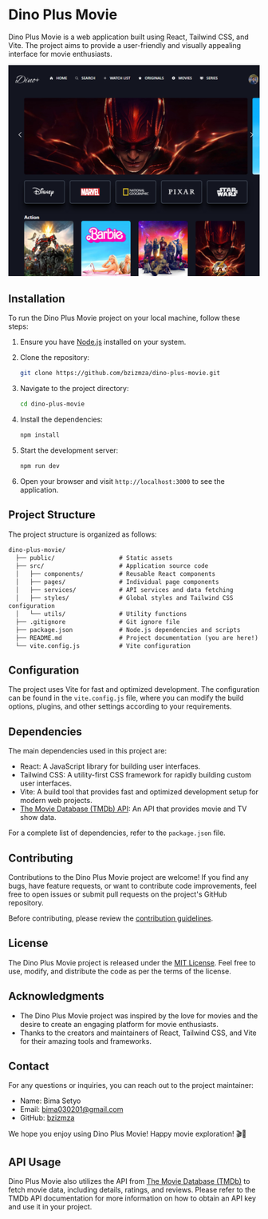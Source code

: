 # Dino Plus Movie

Dino Plus Movie is a web application built using React, Tailwind CSS, and Vite. The project aims to provide a user-friendly and visually appealing interface for movie enthusiasts.

![Dino Plus Movie Screenshot](screenshot.png)

## Installation

To run the Dino Plus Movie project on your local machine, follow these steps:

1. Ensure you have [Node.js](https://nodejs.org) installed on your system.
2. Clone the repository:

   ```bash
   git clone https://github.com/bzizmza/dino-plus-movie.git
   ```

3. Navigate to the project directory:

   ```bash
   cd dino-plus-movie
   ```

4. Install the dependencies:

   ```bash
   npm install
   ```

5. Start the development server:

   ```bash
   npm run dev
   ```

6. Open your browser and visit `http://localhost:3000` to see the application.

## Project Structure

The project structure is organized as follows:

```
dino-plus-movie/
  ├── public/                  # Static assets
  ├── src/                     # Application source code
  │   ├── components/          # Reusable React components
  │   ├── pages/               # Individual page components
  │   ├── services/            # API services and data fetching
  │   ├── styles/              # Global styles and Tailwind CSS configuration
  │   └── utils/               # Utility functions
  ├── .gitignore               # Git ignore file
  ├── package.json             # Node.js dependencies and scripts
  ├── README.md                # Project documentation (you are here!)
  └── vite.config.js           # Vite configuration
```

## Configuration

The project uses Vite for fast and optimized development. The configuration can be found in the `vite.config.js` file, where you can modify the build options, plugins, and other settings according to your requirements.

## Dependencies

The main dependencies used in this project are:

- React: A JavaScript library for building user interfaces.
- Tailwind CSS: A utility-first CSS framework for rapidly building custom user interfaces.
- Vite: A build tool that provides fast and optimized development setup for modern web projects.
- [The Movie Database (TMDb) API](https://www.themoviedb.org/documentation/api): An API that provides movie and TV show data.

For a complete list of dependencies, refer to the `package.json` file.

## Contributing

Contributions to the Dino Plus Movie project are welcome! If you find any bugs, have feature requests, or want to contribute code improvements, feel free to open issues or submit pull requests on the project's GitHub repository.

Before contributing, please review the [contribution guidelines](CONTRIBUTING.md).

## License

The Dino Plus Movie project is released under the [MIT License](LICENSE.md). Feel free to use, modify, and distribute the code as per the terms of the license.

## Acknowledgments

- The Dino Plus Movie project was inspired by the love for movies and the desire to create an engaging platform for movie enthusiasts.
- Thanks to the creators and maintainers of React, Tailwind CSS, and Vite for their amazing tools and frameworks.

## Contact

For any questions or inquiries, you can reach out to the project maintainer:

- Name: Bima Setyo
- Email: bima030201@gmail.com
- GitHub: [bzizmza](https://github.com/bzizmza)

We hope you enjoy using Dino Plus Movie! Happy movie exploration! 🎬🍿

## API Usage

Dino Plus Movie also utilizes the API from [The Movie Database (TMDb)](https://www.themoviedb.org/documentation/api) to fetch movie data, including details, ratings, and reviews. Please refer to the TMDb API documentation for more information on how to obtain an API key and use it in your project.
